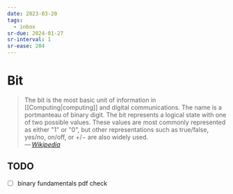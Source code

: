 ```yaml
---
date: 2023-03-20
tags:
  - inbox
sr-due: 2024-01-27
sr-interval: 1
sr-ease: 204
---
```


# Bit

> The bit is the most basic unit of information in [[Computing|computing]] and
> digital communications. The name is a portmanteau of binary digit. The bit
> represents a logical state with one of two possible values. These values are
> most commonly represented as either "1" or "0", but other representations such
> as true/false, yes/no, on/off, or +/− are also widely used.\
> — <cite>[Wikipedia](https://en.wikipedia.org/wiki/Bit)</cite>

## TODO

- [ ] binary fundamentals pdf check
